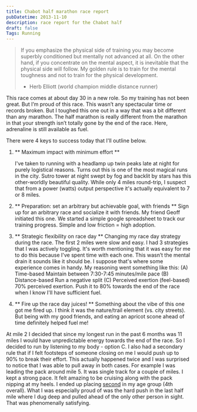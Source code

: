 ```yaml
---
title: Chabot half marathon race report
pubDatetime: 2013-11-10
description: race report for the Chabot half
draft: false
Tags: Running
---
```

> If you emphasize the physical side of training you may become superbly conditioned but mentally not advanced at all. On the other hand, if you concentrate on the mental aspect, it is inevitable that the physical side will follow. My golden rule is to train for the mental toughness and not to train for the physical development. 
> - Herb Elliott (world champion middle distance runner)

This race comes at about day 30 in a new role. So my training has not been great. But I’m proud of this race. This wasn’t any spectacular time or records broken. But I toughed this one out in a way that was a bit different than any marathon. The half marathon is really different from the marathon in that your strength isn’t totally gone by the end of the race. Here, adrenaline is still available as fuel.

There were 4 keys to success today that I'll outline below. 
1. ** Maximum impact with minimum effort **

	I've taken to running with a headlamp up twin peaks late at night for purely logistical reasons. Turns out this is one of the most magical runs in the city. Sutro tower at night swept by fog and backlit by stars has this other-worldly beautiful quality. While only 4 miles round-trip, I suspect that from a power (watts) output perspective it's actually equivalent to 7 or 8 miles.
2. ** Preparation: set an arbitrary but achievable goal, with friends **
	Sign up for an arbitrary race and socialize it with friends. My friend Geoff initiated this one. We started a simple google spreadsheet to track our training progress. Simple and low friction = high adoption.
3. ** Strategic flexibility on race day **
	Changing my race day strategy during the race.
	The first 2 miles were slow and easy. I had 3 strategies that I was actively toggling. It's worth mentioning that it was easy for me to do this because I've spent time with each one. This wasn’t the mental drain it sounds like it should be. I suppose that's where some experience comes in handy. My reasoning went something like this:
	(A) Time-based
	Maintain between 7:30-7:45 minutes/mile pace
	(B) Distance-based
	Run a negative split
	(C) Perceived exertion (feel-based)
	70% perceived exertion. Push it to 80% towards the end of the race when I know I'll have sufficient fuel. 
4. ** Fire up the race day juices! **
	Something about the vibe of this one got me fired up. I think it was the nature/trail element (vs. city streets). But being with my good friends, and eating an apricot scone ahead of time definitely helped fuel me!

At mile 2 I decided that since my longest run in the past 6 months was 11 miles I would have unpredictable energy towards the end of the race. So I decided to run by listening to my body - option C. I also had a secondary rule that if I felt footsteps of someone closing on me I would push up to 90% to break their effort. This actually happened twice and I was surprised to notice that I was able to pull away in both cases. For example I was leading the pack around mile 5. It was single track for a couple of miles. I kept a strong pace. It felt amazing to be cruising along with the pack nipping at my heels. 
I ended up placing [second][1] in my age group (4th overall). What I was especially proud of was the hard push in the last half mile where I dug deep and pulled ahead of the only other person in sight. That was phenomenally satisfying. 

[1]:	https://ultrasignup.com/results_event.aspx?did=24266#id686174